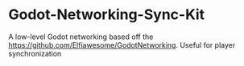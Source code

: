 # Godot-Networking-Sync-Kit
A low-level Godot networking based off the https://github.com/Elfiawesome/GodotNetworking. Useful for player synchronization
